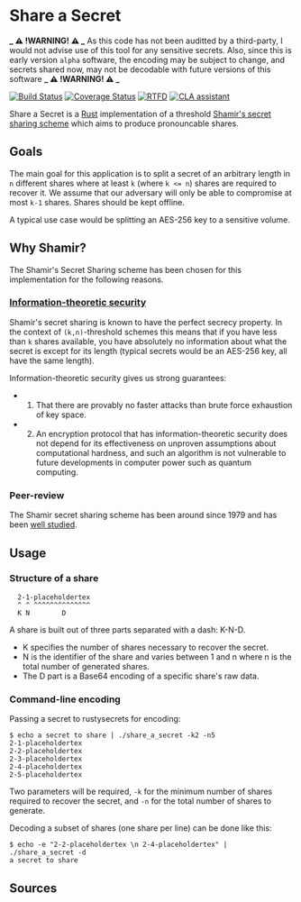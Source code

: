 # Share a Secret

**_ ⚠️ !WARNING! ⚠️ _** As this code has not been auditted by a third-party, I would not advise use of this tool for any sensitive secrets. Also, since this is early version `alpha` software, the encoding may be subject to change, and secrets shared now, may not be decodable with future versions of this software **_ ⚠️ !WARNING! ⚠️ _**

[![Build Status](https://travis-ci.org/KyleChamberlin/share_a_secret.svg?branch=master)](https://travis-ci.org/KyleChamberlin/share_a_secret) 
[![Coverage Status](https://coveralls.io/repos/github/KyleChamberlin/share_a_secret/badge.svg?branch=master)](https://coveralls.io/github/KyleChamberlin/share_a_secret?branch=master)
[![RTFD](https://readthedocs.org/projects/mail-manager-python-interface/badge/?version=latest)](http://share_a_secret.rtfd.org/en/latest)
[![CLA assistant](https://cla-assistant.io/readme/badge/KyleChamberlin/share_a_secret)](https://cla-assistant.io/KyleChamberlin/share_a_secret)

Share a Secret is a [Rust](https://www.rust-lang.org/) implementation of a threshold [Shamir's secret sharing scheme][1] which aims to produce pronouncable shares.

## Goals

The main goal for this application is to split a secret of an arbitrary length in `n` different shares where at least `k` (where `k <= n`) shares are required to recover it. 
We assume that our adversary will only be able to compromise at most `k-1` shares. Shares should be kept offline. 

A typical use case would be splitting an AES-256 key to a sensitive volume.

## Why Shamir?

The Shamir's Secret Sharing scheme has been chosen for this implementation for the following reasons.

### [Information-theoretic security][2]

Shamir's secret sharing is known to have the perfect secrecy property.
In the context of `(k,n)`-threshold schemes this means that if you have
less than `k` shares available, you have absolutely no information about
what the secret is except for its length (typical secrets would be an AES-256 key, all have the same length).

Information-theoretic security gives us strong guarantees:

- 1) That there are provably no faster attacks than brute force exhaustion of key space.
- 2) An encryption protocol that has information-theoretic security does not depend for its effectiveness on unproven assumptions about computational hardness, and such an algorithm is not vulnerable to future developments in computer power such as quantum computing. 


### Peer-review

The Shamir secret sharing scheme has been around since 1979 and has been [well studied][3].

## Usage

### Structure of a share

```
  2-1-placeholdertex
  ^ ^ ^^^^^^^^^^^^^^
  K N        D        
```

A share is built out of three parts separated with a dash: K-N-D.

- K specifies the number of shares necessary to recover the secret.
- N is the identifier of the share and varies between 1 and n where n is the total number of generated shares.
- The D part is a Base64 encoding of a specific share's raw data.

### Command-line encoding

Passing a secret to rustysecrets for encoding:

```
$ echo a secret to share | ./share_a_secret -k2 -n5
2-1-placeholdertex
2-2-placeholdertex
2-3-placeholdertex
2-4-placeholdertex
2-5-placeholdertex
```

Two parameters will be required, `-k` for the minimum number of shares required to recover the secret, and `-n` for the total number of shares to generate.

Decoding a subset of shares (one share per line) can be done like this:

```
$ echo -e "2-2-placeholdertex \n 2-4-placeholdertex" | ./share_a_secret -d
a secret to share
```

## Sources

[1]: https://en.wikipedia.org/wiki/Shamir%27s_Secret_Sharing "Shamir's Secret Sharing Scheme - Wikipedia"
[2]: https://en.wikipedia.org/wiki/Information-theoretic_security "Information Theoretic Security - Wikipedia"
[3]: https://scholar.google.ch/scholar?cites=12714240754634232446&as_sdt=2005&sciodt=0,5&hl=en "Scholarly papers on Shamir's Secret sharing - Google Scholar"